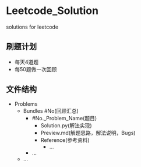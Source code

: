 # Leetcode_Solution
solutions for leetcode

## 刷题计划

- 每天4道题
- 每50题做一次回顾

## 文件结构

+ Problems
    + Bundles #No(回顾汇总)
        + #No._Problem_Name(题目)
            + Solution.py(解法实现)
            + Preview.md(解题思路，解法说明，Bugs)
            + Reference(参考资料)
                +   ...
        +   ...
    +   ...